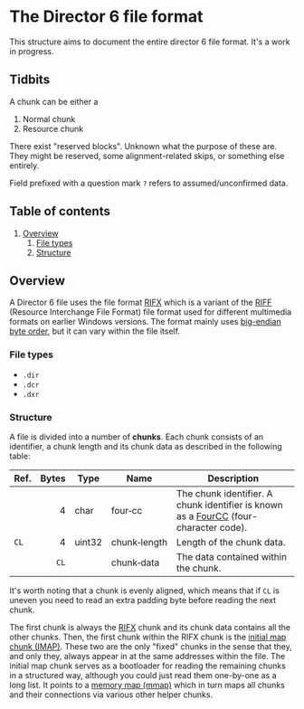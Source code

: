 # The Director 6 file format
This structure aims to document the entire director 6 file format. It's a work in progress.

## Tidbits
A chunk can be either a
1. Normal chunk
1. Resource chunk

There exist "reserved blocks". Unknown what the purpose of these are. They might be reserved, some alignment-related
skips, or something else entirely.

Field prefixed with a question mark `?` refers to assumed/unconfirmed data.


## Table of contents
1. [Overview](#overview)
    1. [File types](#file-types)
    1. [Structure](#structure)


## Overview
A Director 6 file uses the file format [RIFX](#TODO) which is a variant of the [RIFF](#TODO) (Resource Interchange File
Format) file format used for different multimedia formats on earlier Windows versions. The format mainly uses
[big-endian byte order](#TODO), but it can vary within the file itself.


### File types
- `.dir`
- `.dcr`
- `.dxr`


### Structure
A file is divided into a number of **chunks**. Each chunk consists of an identifier, a chunk length and its chunk data
as described in the following table:

Ref.   | Bytes | Type   | Name    | Description
---    | ---:  | ---    | ---     | ---
&nbsp; | 4     | char   | four&#8209;cc | The chunk identifier. A chunk identifier is known as a [FourCC](#TODO) (four-character code).
`CL`   | 4     | uint32 | chunk&#8209;length | Length of the chunk data.
&nbsp; | `CL`  | &nbsp; | chunk&#8209;data | The data contained within the chunk.

It's worth noting that a chunk is evenly aligned, which means that if `CL` is uneven you need to read an extra padding
byte before reading the next chunk.

The first chunk is always the [RIFX](./chunks/RIFX.md) chunk and its chunk data contains all the other chunks. Then, the
first chunk within the RIFX chunk is the [initial map chunk (IMAP)](./chunks/imap.md). These two are the only "fixed"
chunks in the sense that they, and only they, always appear in at the same addresses within the file. The initial map
chunk serves as a bootloader for reading the remaining chunks in a structured way, although you could just read them
one-by-one as a long list. It points to a [memory map (mmap)](./chunks/mmap.md) which in turn maps all chunks and their
connections via various other helper chunks.



